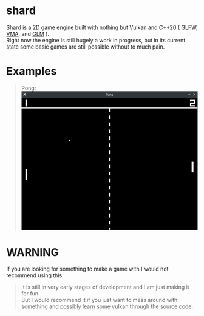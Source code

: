 # shard
Shard is a 2D game engine built with nothing but Vulkan and C++20 (
    [GLFW](https://www.glfw.org/),
    [VMA](https://gpuopen.com/vulkan-memory-allocator/),
    and [GLM](https://github.com/g-truc/glm)
).<br>
Right now the engine is still hugely a work in progress, but in its current state
some basic games are still possible without to much pain.

# Examples
> Pong:<br>
> ![Alt text](examples/pong.png "Pong Example")

# WARNING
If you are looking for something to make a game with I would not recommend using this:<br>
> It is still in very early stages of development and I am just making it for fun.<br>
But I would recommend it if you just want to mess around with something and possibly learn some
vulkan through the source code.